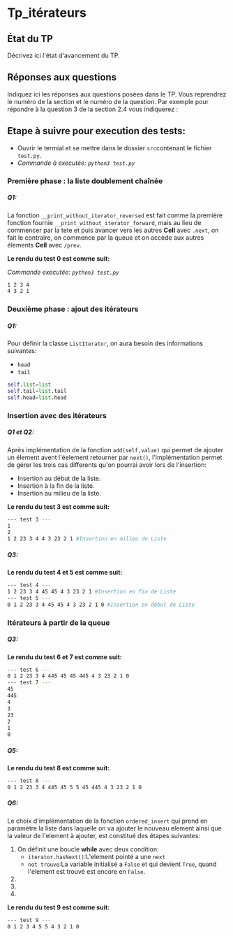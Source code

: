 # Tp_itérateurs


## État du TP

Décrivez ici l'état d'avancement du TP.

## Réponses aux questions

Indiquez ici les réponses aux questions posées dans le TP. Vous
reprendrez le numéro de la section et le numéro de la question. Par
exemple pour répondre à la question 3 de la section 2.4 vous indiquerez :


## Etape à suivre pour execution des tests:

- Ouvrir le termial et se mettre dans le dossier `src`contenant le fichier `test.py`.
- _Commande à executée: `python3 test.py`_

### Première phase : la liste doublement chaînée

##### Q1:
La fonction `__print_without_iterator_reversed` est fait comme la première fonction fournie `__print_without_iterator_forward`, mais au lieu de commencer par la tete et puis avancer vers les autres **Cell** avec `.next`, on fait le contraire, on commence par la queue et on accède aux autres élements **Cell** avec `/prev`.

**Le rendu du test 0 est comme suit:**

_Commande executée: `python3 test.py`_
```bash
1 2 3 4 
4 3 2 1 
```
### Deuxième phase : ajout des itérateurs

##### Q1:
Pour définir la classe `ListIterator`, on aura besoin des informations suivantes:
- `head`
- `tail`

```python
self.list=list
self.tail=list.tail
self.head=list.head
```

### Insertion avec des itérateurs

##### Q1 et Q2:
Après implémentation de la fonction `add(self,value)` qui permet de ajouter un élement avent l'éelement retourner par `next()`, l'implémentation permet de gérer les trois cas differents qu'on pourrai avoir lors de l'insertion:
- Insertion au début de la liste.
- Insertion à la fin de la liste.
- Insertion au milieu de la liste.

**Le rendu du test 3 est comme suit:**

```bash
--- test 3 ---
1
2
1 2 23 3 4 4 3 23 2 1 #Insertion en milieu de Liste
```
##### Q3:
**Le rendu du test 4 et 5 est comme suit:**
```bash
--- test 4 ---
1 2 23 3 4 45 45 4 3 23 2 1 #Insertion en fin de Liste
--- test 5 ---
0 1 2 23 3 4 45 45 4 3 23 2 1 0 #Insertion en début de Liste
```

### Itérateurs à partir de la queue

##### Q3:

**Le rendu du test 6 et 7 est comme suit:**

```bash
--- test 6 ---
0 1 2 23 3 4 445 45 45 445 4 3 23 2 1 0 
--- test 7 ---
45
445
4
3
23
2
1
0

```
##### Q5:

**Le rendu du test 8 est comme suit:**

```bash
--- test 8 ---
0 1 2 23 3 4 445 45 5 5 45 445 4 3 23 2 1 0
```

##### Q6:
Le choix d'implémentation de la fonction `ordered_insert` qui prend en paramètre la liste dans laquelle on va ajouter le nouveau element ainsi que la valeur de l'element à ajouter, est constitué des étapes suivantes:
1. On définit une boucle **while** avec deux condition:
    - `iterator.hasNext()`:L'element pointé a une `next`
    - `not trouve`:La variable initialisé a `False` et qui devient `True`, quand l'element est trouvé est encore en `False`. 
2. 
3. 
4. 

**Le rendu du test 9 est comme suit:**

```bash
--- test 9 ---
0 1 2 3 4 5 5 4 3 2 1 0
```